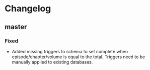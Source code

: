 # Changelog

## master

### Fixed

- Added missing triggers to schema to set complete when episode/chapter/volume
  is equal to the total.  Triggers need to be manually applied to existing
  databases.
